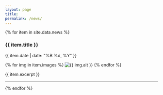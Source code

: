 ```yaml
---
layout: page
title: 
permalink: /news/
---
```


{% for item in site.data.news %}
<div class="news-item">
  <h3>{{ item.title }}</h3>
  <p class="news-date">{{ item.date | date: "%B %d, %Y" }}</p>
  
  <div class="news-gallery">
    {% for img in item.images %}
      <img src="{{ img.path | relative_url }}" alt="{{ img.alt }}" loading="lazy">
    {% endfor %}
  </div>
  
  <p>{{ item.excerpt }}</p>
</div>
<hr>
{% endfor %}